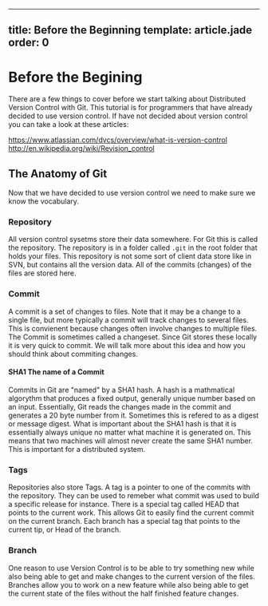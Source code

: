 ---
title: Before the Beginning
template: article.jade
order: 0
----

# Before the Begining

There are a few things to cover before we start talking about Distributed Version Control with Git.  This tutorial is for programmers that have already decided to use version control.  If have not decided about version control you can take a look at these articles:

https://www.atlassian.com/dvcs/overview/what-is-version-control
http://en.wikipedia.org/wiki/Revision_control

## The Anatomy of Git

  Now that we have decided to use version control we need to make sure we know the vocabulary.

### Repository

  All version control sysetms store their data somewhere.  For Git this is called the repository.  The repository is in a folder called `.git` in the root folder that holds your files.  This repository is not some sort of client data store like in SVN, but contains all the version data.  All of the commits (changes) of the files are stored here.

### Commit

  A commit is a set of changes to files.  Note that it may be a change to a single file, but more typically a commit will track changes to several files.  This is convienent because changes often involve changes to multiple files.  The Commit is sometimes called a changeset.  Since Git stores these locally it is very quick to commit.  We will talk more about this idea and how you should think about commiting changes.

#### SHA1 The name of a Commit

  Commits in Git are "named" by a SHA1 hash.  A hash is a mathmatical algorythm that produces a fixed output, generally unique number based on an input.  Essentially, Git reads the changes made in the commit and generates a 20 byte number from it.  Sometimes this is refered to as a digest or message digest.  What is important about the SHA1 hash is that it is essentially always unique no matter what machine it is generated on.  This means that two machines will almost never create the same SHA1 number.  This is important for a distributed system.

### Tags

  Repositories also store Tags.  A tag is a pointer to one of the commits with the repository.  They can be used to remeber what commit was used to build a specific release for instance.  There is a special tag called HEAD that points to the current work.  This allows Git to easily find the current commit on the current branch.  Each branch has a special tag that points to the current tip, or Head of the branch.

### Branch

  One reason to use Version Control is to be able to try something new while also being able to get and make changes to the current version of the files.  Branches allow you to work on a new feature while also being able to get the current state of the files without the half finished feature changes.

